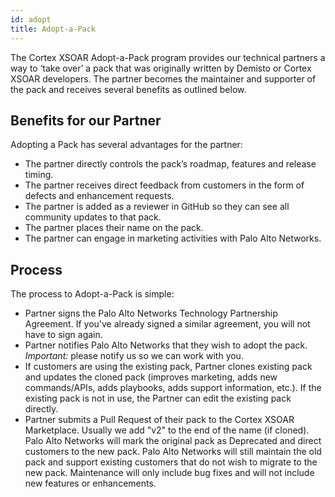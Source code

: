 ```yaml
---
id: adopt 
title: Adopt-a-Pack 
---
```


The Cortex XSOAR Adopt-a-Pack program provides our technical partners a way to ‘take over’ a pack that was originally written by Demisto or Cortex XSOAR developers. The partner becomes the maintainer and supporter of the pack and receives several benefits as outlined below.

## Benefits for our Partner
Adopting a Pack has several advantages for the partner:
- The partner directly controls the pack’s roadmap, features and release timing.
- The partner receives direct feedback from customers in the form of defects and enhancement requests.
- The partner is added as a reviewer in GitHub so they can see all community updates to that pack.
- The partner places their name on the pack.
- The partner can engage in marketing activities with Palo Alto Networks.

## Process
The process to Adopt-a-Pack is simple:
- Partner signs the Palo Alto Networks Technology Partnership Agreement. If you've already signed a similar agreement, you will not have to sign again. 
- Partner notifies Palo Alto Networks that they wish to adopt the pack. *Important:* please notify us so we can work with you. 
- If customers are using the existing pack, Partner clones existing pack and updates the cloned pack (improves marketing, adds new commands/APIs, adds playbooks, adds support information, etc.). If the existing pack is not in use, the Partner can edit the existing pack directly. 
- Partner submits a Pull Request of their pack to the Cortex XSOAR Marketplace. Usually we add "v2" to the end of the name (if cloned). Palo Alto Networks will mark the original pack as Deprecated and direct customers to the new pack. Palo Alto Networks will still maintain the old pack and support existing customers that do not wish to migrate to the new pack. Maintenance will only include bug fixes and will not include new features or enhancements.

